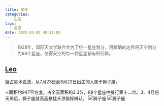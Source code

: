```yaml
---
title: 星座
categories:
  - 生活
tags:
  - 星座
date: 2023-03-02 00:13:05
---
```


>1928年，国际天文学联合会为了统一星座划分，用精确的边界将天空划分为88个星座，使得天空的每一颗星星都有所归属。

## [Leo](https://zh.wikipedia.org/zh-hans/%E7%8B%AE%E5%AD%90%E5%BA%A7)
据占星术说法，从7月23日到8月22日出生的人属于狮子座。

♌️面积约947平方度，占全天面积的2.3%，88个星座中排行第十二位。3、4月份天黑后，狮子座就高高悬挂头顶很好辨认，
![狮子座](https://zh.wikipedia.org/zh-hans/%E7%8B%AE%E5%AD%90%E5%BA%A7#/media/File:LeoCC.jpg)
![狮子座](https://bkimg.cdn.bcebos.com/pic/86d6277f9e2f070828388dc3846eaf99a9014d085497?x-bce-process=image/watermark,image_d2F0ZXIvYmFpa2U5Mg==,g_7,xp_5,yp_5)
